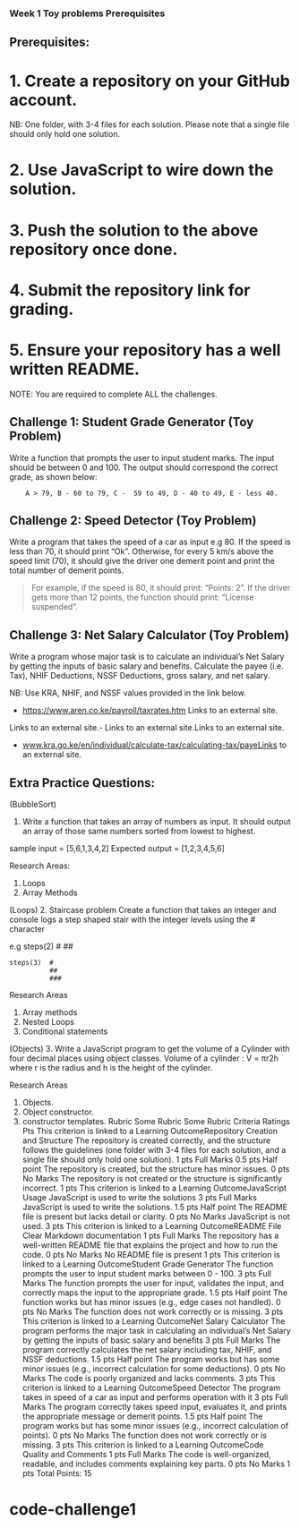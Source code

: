 ### Week 1 Toy problems Prerequisites
## Prerequisites: 

# 1. Create a repository on your GitHub account. 

NB: One folder, with 3-4 files for each solution. Please note that a single file should only hold one solution.

# 2. Use JavaScript to wire down the solution.

# 3. Push the solution to the above repository once done.

# 4. Submit the repository link for grading.

# 5. Ensure your repository has a well written README.

NOTE: You are required to complete ALL the challenges.

 

## Challenge 1: Student Grade Generator (Toy Problem)

Write a function that prompts the user to input student marks. The input should be between 0 and 100. The output should correspond the correct grade, as shown below: 

        A > 79, B - 60 to 79, C -  59 to 49, D - 40 to 49, E - less 40.

 

## Challenge 2: Speed Detector (Toy Problem)

Write a program that takes the speed of a car as input e.g 80. If the speed is less than 70, it should print “Ok”. Otherwise, for every 5 km/s above the speed limit (70), it should give the driver one demerit point and print the total number of demerit points.

   > For example, if the speed is 80, it should print: “Points: 2”. If the driver gets more than 12 points, the function should print: “License suspended”.

 

## Challenge 3: Net Salary Calculator (Toy Problem)

Write a program whose major task is to calculate an individual’s Net Salary by getting the inputs of basic salary and benefits. Calculate the payee (i.e. Tax), NHIF Deductions, NSSF Deductions, gross salary, and net salary. 

NB: Use KRA, NHIF, and NSSF values provided in the link below.

- https://www.aren.co.ke/payroll/taxrates.htm Links to an external site.

Links to an external site.-  Links to an external site.Links to an external site.

- www.kra.go.ke/en/individual/calculate-tax/calculating-tax/payeLinks to an external site.


## Extra Practice Questions:

(BubbleSort)
1. Write a function that takes an array of numbers as input. It should output an array of those same numbers sorted from lowest to highest.

sample input = [5,6,1,3,4,2]
Expected output = [1,2,3,4,5,6]

Research Areas: 
1. Loops 
2. Array Methods 


(Loops)
2. Staircase problem 
Create a function that takes an integer and console logs a step shaped stair with the integer levels using the # character 

e.g steps(2)  #
              ##

    steps(3)  #
              ##
              ###

Research Areas 
1. Array methods 
2. Nested Loops
3. Conditional statements


(Objects)
3. Write a JavaScript program to get the volume of a Cylinder with four decimal places using object classes.
Volume of a cylinder : V = πr2h where r is the radius and h is the height of the cylinder.

Research Areas 
1. Objects. 
2. Object constructor.
3. constructor templates.
Rubric
Some Rubric
Some Rubric
Criteria	Ratings	Pts
This criterion is linked to a Learning OutcomeRepository Creation and Structure
The repository is created correctly, and the structure follows the guidelines (one folder with 3-4 files for each solution, and a single file should only hold one solution).
1 pts
Full Marks
0.5 pts
Half point
The repository is created, but the structure has minor issues.
0 pts
No Marks
The repository is not created or the structure is significantly incorrect.
1 pts
This criterion is linked to a Learning OutcomeJavaScript Usage
JavaScript is used to write the solutions
3 pts
Full Marks
JavaScript is used to write the solutions.
1.5 pts
Half point
The README file is present but lacks detail or clarity.
0 pts
No Marks
JavaScript is not used.
3 pts
This criterion is linked to a Learning OutcomeREADME File
Clear Markdown documentation
1 pts
Full Marks
The repository has a well-written README file that explains the project and how to run the code.
0 pts
No Marks
No README file is present
1 pts
This criterion is linked to a Learning OutcomeStudent Grade Generator
The function prompts the user to input student marks between 0 - 100.
3 pts
Full Marks
The function prompts the user for input, validates the input, and correctly maps the input to the appropriate grade.
1.5 pts
Half point
The function works but has minor issues (e.g., edge cases not handled).
0 pts
No Marks
The function does not work correctly or is missing.
3 pts
This criterion is linked to a Learning OutcomeNet Salary Calculator
The program performs the major task in calculating an individual’s Net Salary by getting the inputs of basic salary and benefits
3 pts
Full Marks
The program correctly calculates the net salary including tax, NHIF, and NSSF deductions.
1.5 pts
Half point
The program works but has some minor issues (e.g., incorrect calculation for some deductions).
0 pts
No Marks
The code is poorly organized and lacks comments.
3 pts
This criterion is linked to a Learning OutcomeSpeed Detector
The program takes in speed of a car as input and performs operation with it
3 pts
Full Marks
The program correctly takes speed input, evaluates it, and prints the appropriate message or demerit points.
1.5 pts
Half point
The program works but has some minor issues (e.g., incorrect calculation of points).
0 pts
No Marks
The function does not work correctly or is missing.
3 pts
This criterion is linked to a Learning OutcomeCode Quality and Comments
1 pts
Full Marks
The code is well-organized, readable, and includes comments explaining key parts.
0 pts
No Marks
1 pts
Total Points: 15
# code-challenge1
